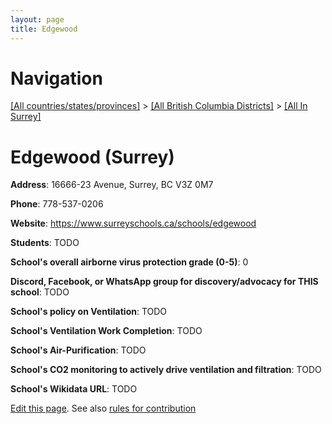 ```yaml
---
layout: page
title: Edgewood
---
```

# Navigation

[[All countries/states/provinces]](../../..) > [[All British Columbia Districts]](../..) > [[All In Surrey]](..)

# Edgewood (Surrey)

**Address**: 16666-23 Avenue, Surrey, BC V3Z 0M7

**Phone**: 778-537-0206

**Website**: <https://www.surreyschools.ca/schools/edgewood>

**Students**: TODO

**School's overall airborne virus protection grade (0-5)**: 0

**Discord, Facebook, or WhatsApp group for discovery/advocacy for THIS school**: TODO

**School's policy on Ventilation**: TODO

**School's Ventilation Work Completion**: TODO

**School's Air-Purification**: TODO

**School's CO2 monitoring to actively drive ventilation and filtration**: TODO

**School's Wikidata URL**: TODO


[Edit this page](https://github.com/ventilate-schools/BC/edit/main/./Surrey/Edgewood.md). See also [rules for contribution](../../../contribution-rules/)